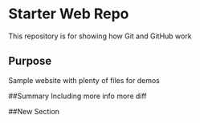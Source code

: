 # Starter Web Repo

This repository is for showing how Git and GitHub work

## Purpose

Sample website with plenty of files for demos

##Summary
Including more info more diff

##New Section
